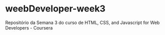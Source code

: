 # weebDeveloper-week3
Repositório da Semana 3 do curso de HTML, CSS, and Javascript for Web Developers - Coursera
